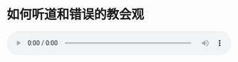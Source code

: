 # 如何听道和错误的教会观

<audio style="width: 100%;" preload="false" controls controlslist="nodownload"><source src="//cdn.wechat.edu.pl/audio/mp3/old/12317.mp3" type="audio/mpeg">Your browser does not support the audio element.</audio>


